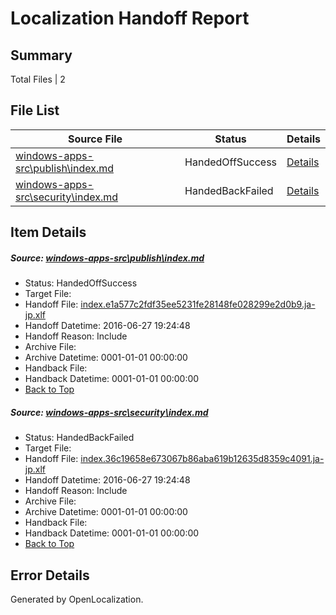# <a name='report-top'></a> Localization Handoff Report

## Summary
 Total Files | 2

## File List
 Source File | Status | Details 
 ----------- | ------ | ------- 
 [windows-apps-src\publish\index.md](https://github.com/Microsoft/windows-apps/blob/3f4a9182e206dbb809fe51350d756b3e94a4c94a/windows-apps-src/publish/index.md) | HandedOffSuccess | [Details](#b813935efef628d63df88e0645f42482d52df3743615)
 [windows-apps-src\security\index.md](https://github.com/Microsoft/windows-apps/blob/248e536f6f5ca677921784c5dc7b709a43ae4b47/windows-apps-src/security/index.md) | HandedBackFailed | [Details](#374714f41f92ce648ee79fc06d717bf8602a61143727)

## Item Details
##### <a name='b813935efef628d63df88e0645f42482d52df3743615'></a> Source: [windows-apps-src\publish\index.md](https://github.com/Microsoft/windows-apps/blob/3f4a9182e206dbb809fe51350d756b3e94a4c94a/windows-apps-src/publish/index.md)
* Status: HandedOffSuccess
* Target File: 
* Handoff File: [index.e1a577c2fdf35ee5231fe28148fe028299e2d0b9.ja-jp.xlf](https://github.com/Microsoft/WDG.handoff/blob/fd0cd6f06e936769f3c560e2bd1c22b8bc21cdc8/ol-handoff/Microsoft/windows-apps.ja-jp/master/index.e1a577c2fdf35ee5231fe28148fe028299e2d0b9.ja-jp.xlf)
* Handoff Datetime: 2016-06-27 19:24:48
* Handoff Reason: Include
* Archive File: 
* Archive Datetime: 0001-01-01 00:00:00
* Handback File: 
* Handback Datetime: 0001-01-01 00:00:00
* [Back to Top](#report-top)

##### <a name='374714f41f92ce648ee79fc06d717bf8602a61143727'></a> Source: [windows-apps-src\security\index.md](https://github.com/Microsoft/windows-apps/blob/248e536f6f5ca677921784c5dc7b709a43ae4b47/windows-apps-src/security/index.md)
* Status: HandedBackFailed
* Target File: 
* Handoff File: [index.36c19658e673067b86aba619b12635d8359c4091.ja-jp.xlf](https://github.com/Microsoft/WDG.handoff/blob/fd0cd6f06e936769f3c560e2bd1c22b8bc21cdc8/ol-handoff/Microsoft/windows-apps.ja-jp/master/index.36c19658e673067b86aba619b12635d8359c4091.ja-jp.xlf)
* Handoff Datetime: 2016-06-27 19:24:48
* Handoff Reason: Include
* Archive File: 
* Archive Datetime: 0001-01-01 00:00:00
* Handback File: 
* Handback Datetime: 0001-01-01 00:00:00
* [Back to Top](#report-top)


## Error Details

Generated by OpenLocalization.
